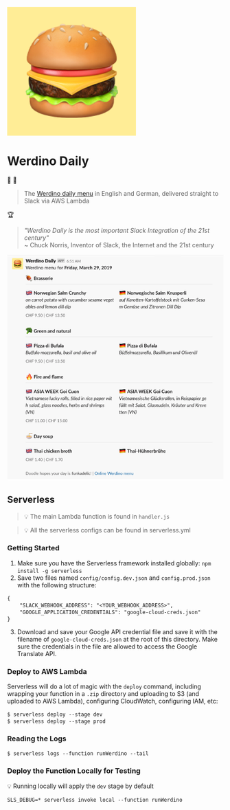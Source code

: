 ![](media/hamburger300x300.png)

# Werdino Daily

:pizza: :hamburger: 

> The [Werdino daily menu](https://clients.eurest.ch/de/tamediazuerich/menu) in English and German, delivered straight to Slack via AWS Lambda

:trophy:

> _"Werdino Daily is the most important Slack Integration of the 21st century"_   
~ Chuck Norris, Inventor of Slack, the Internet and the 21st century

![](media/screenshot.png)

## Serverless

> :bulb: The main Lambda function is found in `handler.js`

> :bulb: All the serverless configs can be found in serverless.yml

### Getting Started

1. Make sure you have the Serverless framework installed globally: `npm install -g serverless`
2. Save two files named `config/config.dev.json` and `config.prod.json` with the following structure:

```
{
    "SLACK_WEBHOOK_ADDRESS": "<YOUR_WEBHOOK_ADDRESS>",
    "GOOGLE_APPLICATION_CREDENTIALS": "google-cloud-creds.json"
}

```
3. Download and save your Google API credential file and save it with the filename of `google-cloud-creds.json` at the root of this directory. Make sure the credentials in the file are allowed to access the Google Translate API.

### Deploy to AWS Lambda

Serverless will do a lot of magic with the `deploy` command, including wrapping your function in a `.zip` directory and uploading to S3 (and uploaded to AWS Lambda), configuring CloudWatch, configuring IAM, etc:

```
$ serverless deploy --stage dev
$ serverless deploy --stage prod
```

### Reading the Logs

```
$ serverless logs --function runWerdino --tail
```

### Deploy the Function Locally for Testing

:bulb: Running locally will apply the `dev` stage by default
```
SLS_DEBUG=* serverless invoke local --function runWerdino
```


